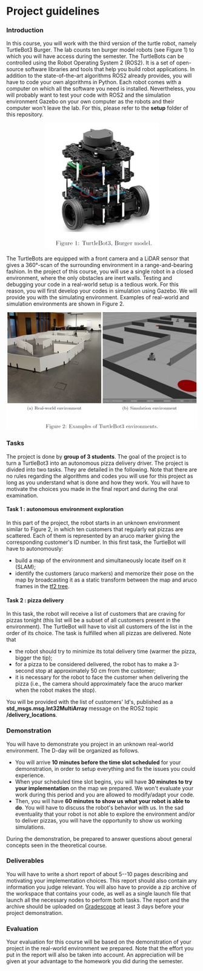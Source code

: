 # Project guidelines
### Introduction 
In this course, you will work with the third version of the turtle robot, namely TurtleBot3 Burger. The lab counts ten burger model robots (see Figure 1) to which you will have access during the semester. The TurtleBots can be controlled using the Robot Operating System 2 (ROS2). It is a set of open-source software libraries and tools that help you build robot applications. In addition to the state-of-the-art algorithms ROS2 already provides, you will have to code your own algorithms in Python. Each robot comes with a computer on which all the software you need is installed. Nevertheless, you will probably want to test your code with ROS2 and the simulation environment Gazebo on your own computer as the robots and their computer won't leave the lab. For this, please refer to the **setup** folder of this repository. 

<p align="center">
  <img src="./images/robot.png" width="300" />
</p>

The TurtleBots are equipped with a front camera and a LiDAR sensor that gives a 360°-scan of the surrounding environment in a range-and-bearing fashion. In the project of this course, you will use a single robot in a closed environment, where the only obstacles are inert walls. Testing and debugging your code in a real-world setup is a tedious work. For this reason, you will first develop your codes in simulation using Gazebo. We will provide you with the simulating environment. Examples of real-world and simulation environments are shown in Figure 2.

<p align="center">
  <img src="./images/environment.png" width="600" />
</p>

### Tasks
The project is done by **group of 3 students**. The goal of the project is to turn a TurtleBot3 into an autonomous pizza delivery driver. The project is divided into two tasks. They are detailed in the following. Note that there are no rules regarding the algorithms and codes you will use for this project as long as you understand what is done and how they work. You will have to motivate the choices you made in the final report and during the oral examination.

#### Task 1 : autonomous environment exploration
In this part of the project, the robot starts in an unknown environment similar to Figure 2, in which ten customers that regularly eat pizzas are scattered. Each of them is represented by an aruco marker giving the corresponding customer's ID number. In this first task, the TurtleBot will have to autonomously:
* build a map of the environment and simultaneously locate itself on it (SLAM);
* identify the customers (aruco markers) and memorize their pose on the map by broadcasting it as a static transform between the map and aruco frames in the [tf2 tree](https://docs.ros.org/en/foxy/Tutorials/Intermediate/Tf2/Introduction-To-Tf2.html).
 
#### Task 2 : pizza delivery
In this task, the robot will receive a list of customers that are craving for pizzas tonight (this list will be a subset of all customers present in the environment). The TurtleBot will have to visit all customers of the list in the order of its choice. The task is fulfilled when all pizzas are delivered. Note that
* the robot should try to minimize its total delivery time (warmer the pizza, bigger the tip);
* for a pizza to be considered delivered, the robot has to make a 3-second stop at approximately 50 cm from the customer;
* it is necessary for the robot to face the customer when delivering the pizza (i.e., the camera should approximately face the aruco marker when the robot makes the stop).

You will be provided with the list of customers' Id's, published as a **std_msgs.msg.Int32MultiArray** message on the ROS2 topic **/delivery_locations**.

### Demonstration
You will have to demonstrate you project in an unknown real-world environment. The D-day will be organized as follows.
* You will arrive **10 minutes before the time slot scheduled** for your demonstration, in order to setup everything and fix the issues you could experience.
* When your scheduled time slot begins, you will have **30 minutes to try your implementation** on the map we prepared. We won't evaluate your work during this period and you are allowed to modify/adapt your code.
* Then, you will have **60 minutes to show us what your robot is able to do**. You will have to discuss the robot's behavior with us. In the sad eventuality that your robot is not able to explore the environment and/or to deliver pizzas, you will have the opportunity to show us working simulations.

 During the demonstration, be prepared to answer questions about general concepts seen in the theoretical course.

### Deliverables
You will have to write a short report of about 5--10 pages describing and motivating your implementation choices. This report should also contain any information you judge relevant. You will also have to provide a zip archive of the workspace that contains your code, as well as a single launch file that launch all the necessary nodes to perform both tasks. The report and the archive should be uploaded on [Gradescope](https://www.gradescope.com/) at least 3 days before your project demonstration.

### Evaluation
Your evaluation for this course will be based on the demonstration of your project in the real-world environment we prepared. Note that the effort you put in the report will also be taken into account. An appreciation will be given at your advantage to the homework you did during the semester.
